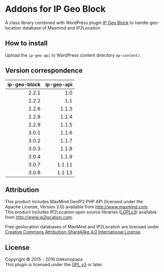 Addons for IP Geo Block
=======================
A class library combined with WordPress plugin [IP Geo Block][IP-Geo-Block] 
to handle geo-location database of Maxmind and IP2Location.

How to install
--------------
Upload the `ip-geo-api` to WordPress content directory `wp-content/`.

Version correspondence
----------------------

| ip-geo-block  |  ip-geo-api |
|--------------:|------------:|
|        2.2.1  |         1.0 |
|        2.2.2  |         1.1 |
|        2.2.6  |       1.1.3 |
|        2.2.8  |       1.1.4 |
|        2.2.9  |       1.1.5 |
|        3.0.1  |       1.1.6 |
|        3.0.2  |       1.1.7 |
|        3.0.3  |       1.1.8 |
|        3.0.4  |       1.1.9 |
|        3.0.7  |      1.1.11 |
|        3.0.8  |      1.1.13 |

Attribution
-----------
This product includes MaxMind GeoIP2 PHP API (licensed under the Apache License, Version 2.0) available from http://www.maxmind.com.  
This product includes IP2Location open source libraries ([LGPLv3][LGPLv3]) available from http://www.ip2location.com.

Free geolocation databases of MaxMind and IP2Location are licensed under 
[Creative Commons Attribution-ShareAlike 4.0 International License][CC_BY-SA_4.0].

License
-------
Copyright &copy; 2015 - 2016 tokkonopapa  
This plugin is licensed under the [GPL v3][GPLv3] or later.

[IP-Geo-Block]:  https://github.com/tokkonopapa/WordPress-IP-Geo-Block "tokkonopapa/WordPress-IP-Geo-Block - GitHub"
[GPLv3]:         https://www.gnu.org/licenses/gpl-3.0.txt
[LGPLv3]:        https://www.gnu.org/licenses/lgpl-3.0.en.html
[Compatibility]: https://www.gnu.org/licenses/license-list.en.html#GPLCompatibleLicenses
[CC_BY-SA_4.0]:  https://creativecommons.org/licenses/by-sa/4.0/ "Creative Commons &mdash; Attribution-ShareAlike 4.0 International &mdash; CC BY-SA 4.0"
